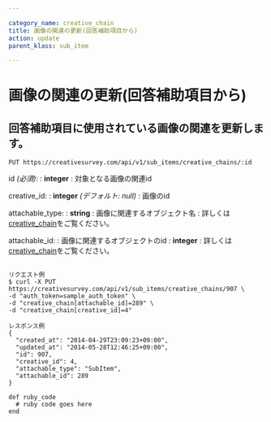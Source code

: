 ```yaml
---

category_name: creative_chain
title: 画像の関連の更新(回答補助項目から)
action: update
parent_klass: sub_item

---
```


# 画像の関連の更新(回答補助項目から)

## 回答補助項目に使用されている画像の関連を更新します。

`PUT https://creativesurvey.com/api/v1/sub_items/creative_chains/:id`

id _(必須)_:
: __integer__
: 対象となる画像の関連id

creative_id:
: __integer__ _(デフォルト: null)_
: 画像のid

attachable_type:
: __string__
: 画像に関連するオブジェクト名
: 詳しくは[creative_chain](#creative_chain)をご覧ください。

attachable_id:
: 画像に関連するオブジェクトのid
: __integer__
: 詳しくは[creative_chain](#creative_chain)をご覧ください。

~~~

リクエスト例
$ curl -X PUT https://creativesurvey.com/api/v1/sub_items/creative_chains/907 \
-d "auth_token=sample_auth_token" \
-d "creative_chain[attachable_id]=289" \
-d "creative_chain[creative_id]=4"

レスポンス例
{
  "created_at": "2014-04-29T23:09:23+09:00",
  "updated_at": "2014-05-28T12:46:25+09:00",
  "id": 907,
  "creative_id": 4,
  "attachable_type": "SubItem",
  "attachable_id": 289
}

~~~

 
~~~
def ruby_code
  # ruby code goes here
end
~~~

　
　
